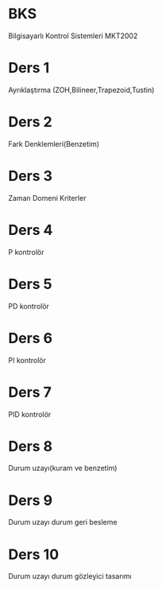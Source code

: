 # BKS
Bilgisayarlı Kontrol Sistemleri
MKT2002

# Ders 1
Ayrıklaştırma (ZOH,Bilineer,Trapezoid,Tustin)

# Ders 2
Fark Denklemleri(Benzetim)

# Ders 3
Zaman Domeni Kriterler

# Ders 4
P kontrolör 

# Ders 5
PD kontrolör 

# Ders 6
PI kontrolör 

# Ders 7
PID kontrolör 

# Ders 8
Durum uzayı(kuram ve benzetim)

# Ders 9
Durum uzayı durum geri besleme

# Ders 10
Durum uzayı durum gözleyici tasarımı
